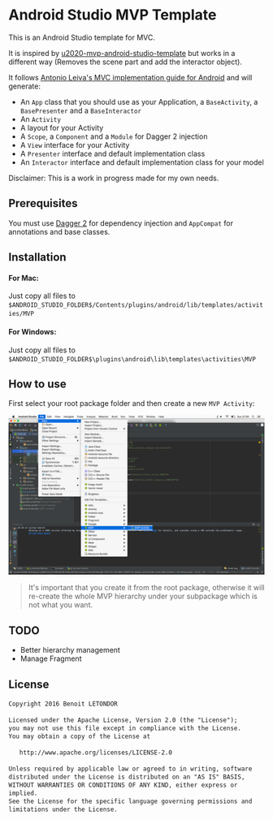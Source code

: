 # Android Studio MVP Template

This is an Android Studio template for MVC. 

It is inspired by [u2020-mvp-android-studio-template](https://github.com/LiveTyping/u2020-mvp-android-studio-template) but works in a different way (Removes the scene part and add the interactor object).

It follows [Antonio Leiva's MVC implementation guide for Android](http://antonioleiva.com/mvp-android/) and will generate:

- An `App` class that you should use as your Application, a `BaseActivity`, a `BasePresenter` and a `BaseInteractor`
- An `Activity`
- A layout for your Activity
- A `Scope`, a `Component` and a `Module` for Dagger 2 injection
- A `View` interface for your Activity
- A `Presenter` interface and default implementation class
- An `Interactor` interface and default implementation class for your model

Disclaimer: This is a work in progress made for my own needs.

## Prerequisites

You must use [Dagger 2](http://google.github.io/dagger/) for dependency injection and `AppCompat` for annotations and base classes.

## Installation

#### For Mac:

Just copy all files to `$ANDROID_STUDIO_FOLDER$/Contents/plugins/android/lib/templates/activities/MVP`

#### For Windows:

Just copy all files to `$ANDROID_STUDIO_FOLDER$\plugins\android\lib\templates\activities\MVP`

## How to use

First select your root package folder and then create a new `MVP Activity`:

![How to use](static/howtouse.png "How to use")

> It's important that you create it from the root package, otherwise it will re-create the whole MVP hierarchy under your subpackage which is not what you want.

## TODO

- Better hierarchy management
- Manage Fragment

## License

    Copyright 2016 Benoit LETONDOR

    Licensed under the Apache License, Version 2.0 (the "License");
    you may not use this file except in compliance with the License.
    You may obtain a copy of the License at

       http://www.apache.org/licenses/LICENSE-2.0

    Unless required by applicable law or agreed to in writing, software
    distributed under the License is distributed on an "AS IS" BASIS,
    WITHOUT WARRANTIES OR CONDITIONS OF ANY KIND, either express or implied.
    See the License for the specific language governing permissions and
    limitations under the License.